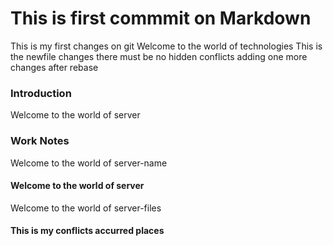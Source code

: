 # This is first commmit on Markdown
This is my first changes on git 
Welcome to the world of technologies 
This is the newfile changes there must be no hidden conflicts 
adding one more changes after rebase
### Introduction 

Welcome to the world of server

### Work Notes 

Welcome to the world of server-name 

#### Welcome to the world of server 

Welcome to the world of server-files 
#### This is my conflicts accurred places 

